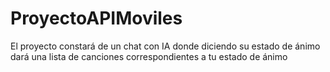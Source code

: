 # ProyectoAPIMoviles
 El proyecto constará de un chat con IA donde diciendo su estado de ánimo dará una lista de canciones correspondientes a tu estado de ánimo
